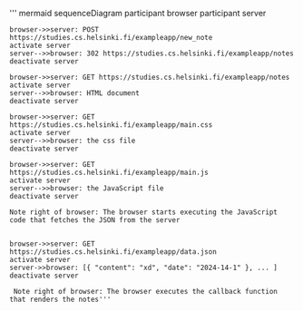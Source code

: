 ''' mermaid
sequenceDiagram
    participant browser
    participant server
    
    browser->>server: POST https://studies.cs.helsinki.fi/exampleapp/new_note
    activate server
    server-->>browser: 302 https://studies.cs.helsinki.fi/exampleapp/notes
    deactivate server
    
    browser->>server: GET https://studies.cs.helsinki.fi/exampleapp/notes
    activate server
    server-->>browser: HTML document
    deactivate server
    
    browser->>server: GET https://studies.cs.helsinki.fi/exampleapp/main.css
    activate server
    server-->>browser: the css file
    deactivate server
    
    browser->>server: GET https://studies.cs.helsinki.fi/exampleapp/main.js
    activate server
    server-->>browser: the JavaScript file
    deactivate server    

    Note right of browser: The browser starts executing the JavaScript code that fetches the JSON from the server

   
    browser->>server: GET https://studies.cs.helsinki.fi/exampleapp/data.json
    activate server
    server->>browser: [{ "content": "xd", "date": "2024-14-1" }, ... ]
    deactivate server

     Note right of browser: The browser executes the callback function that renders the notes'''
